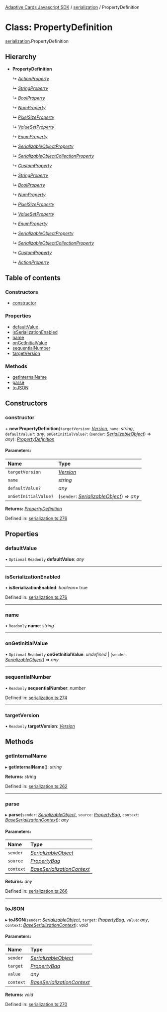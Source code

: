 [Adaptive Cards Javascript SDK](../README.md) / [serialization](../modules/serialization.md) / PropertyDefinition

# Class: PropertyDefinition

[serialization](../modules/serialization.md).PropertyDefinition

## Hierarchy

- **PropertyDefinition**

  ↳ [_ActionProperty_](card_elements.actionproperty.md)

  ↳ [_StringProperty_](serialization.stringproperty.md)

  ↳ [_BoolProperty_](serialization.boolproperty.md)

  ↳ [_NumProperty_](serialization.numproperty.md)

  ↳ [_PixelSizeProperty_](serialization.pixelsizeproperty.md)

  ↳ [_ValueSetProperty_](serialization.valuesetproperty.md)

  ↳ [_EnumProperty_](serialization.enumproperty.md)

  ↳ [_SerializableObjectProperty_](serialization.serializableobjectproperty.md)

  ↳ [_SerializableObjectCollectionProperty_](serialization.serializableobjectcollectionproperty.md)

  ↳ [_CustomProperty_](serialization.customproperty.md)

  ↳ [_StringProperty_](adaptivecards.stringproperty.md)

  ↳ [_BoolProperty_](adaptivecards.boolproperty.md)

  ↳ [_NumProperty_](adaptivecards.numproperty.md)

  ↳ [_PixelSizeProperty_](adaptivecards.pixelsizeproperty.md)

  ↳ [_ValueSetProperty_](adaptivecards.valuesetproperty.md)

  ↳ [_EnumProperty_](adaptivecards.enumproperty.md)

  ↳ [_SerializableObjectProperty_](adaptivecards.serializableobjectproperty.md)

  ↳ [_SerializableObjectCollectionProperty_](adaptivecards.serializableobjectcollectionproperty.md)

  ↳ [_CustomProperty_](adaptivecards.customproperty.md)

  ↳ [_ActionProperty_](adaptivecards.actionproperty.md)

## Table of contents

### Constructors

- [constructor](serialization.propertydefinition.md#constructor)

### Properties

- [defaultValue](serialization.propertydefinition.md#defaultvalue)
- [isSerializationEnabled](serialization.propertydefinition.md#isserializationenabled)
- [name](serialization.propertydefinition.md#name)
- [onGetInitialValue](serialization.propertydefinition.md#ongetinitialvalue)
- [sequentialNumber](serialization.propertydefinition.md#sequentialnumber)
- [targetVersion](serialization.propertydefinition.md#targetversion)

### Methods

- [getInternalName](serialization.propertydefinition.md#getinternalname)
- [parse](serialization.propertydefinition.md#parse)
- [toJSON](serialization.propertydefinition.md#tojson)

## Constructors

### constructor

\+ **new PropertyDefinition**(`targetVersion`: [_Version_](serialization.version.md), `name`: _string_, `defaultValue?`: _any_, `onGetInitialValue?`: (`sender`: [_SerializableObject_](serialization.serializableobject.md)) => _any_): [_PropertyDefinition_](serialization.propertydefinition.md)

#### Parameters:

| Name                 | Type                                                                             |
| :------------------- | :------------------------------------------------------------------------------- |
| `targetVersion`      | [_Version_](serialization.version.md)                                            |
| `name`               | _string_                                                                         |
| `defaultValue?`      | _any_                                                                            |
| `onGetInitialValue?` | (`sender`: [_SerializableObject_](serialization.serializableobject.md)) => _any_ |

**Returns:** [_PropertyDefinition_](serialization.propertydefinition.md)

Defined in: [serialization.ts:276](https://github.com/microsoft/AdaptiveCards/blob/0938a1f10/source/nodejs/adaptivecards/src/serialization.ts#L276)

## Properties

### defaultValue

• `Optional` `Readonly` **defaultValue**: _any_

---

### isSerializationEnabled

• **isSerializationEnabled**: _boolean_= true

Defined in: [serialization.ts:276](https://github.com/microsoft/AdaptiveCards/blob/0938a1f10/source/nodejs/adaptivecards/src/serialization.ts#L276)

---

### name

• `Readonly` **name**: _string_

---

### onGetInitialValue

• `Optional` `Readonly` **onGetInitialValue**: _undefined_ \| (`sender`: [_SerializableObject_](serialization.serializableobject.md)) => _any_

---

### sequentialNumber

• `Readonly` **sequentialNumber**: _number_

Defined in: [serialization.ts:274](https://github.com/microsoft/AdaptiveCards/blob/0938a1f10/source/nodejs/adaptivecards/src/serialization.ts#L274)

---

### targetVersion

• `Readonly` **targetVersion**: [_Version_](serialization.version.md)

## Methods

### getInternalName

▸ **getInternalName**(): _string_

**Returns:** _string_

Defined in: [serialization.ts:262](https://github.com/microsoft/AdaptiveCards/blob/0938a1f10/source/nodejs/adaptivecards/src/serialization.ts#L262)

---

### parse

▸ **parse**(`sender`: [_SerializableObject_](serialization.serializableobject.md), `source`: [_PropertyBag_](../modules/serialization.md#propertybag), `context`: [_BaseSerializationContext_](serialization.baseserializationcontext.md)): _any_

#### Parameters:

| Name      | Type                                                                    |
| :-------- | :---------------------------------------------------------------------- |
| `sender`  | [_SerializableObject_](serialization.serializableobject.md)             |
| `source`  | [_PropertyBag_](../modules/serialization.md#propertybag)                |
| `context` | [_BaseSerializationContext_](serialization.baseserializationcontext.md) |

**Returns:** _any_

Defined in: [serialization.ts:266](https://github.com/microsoft/AdaptiveCards/blob/0938a1f10/source/nodejs/adaptivecards/src/serialization.ts#L266)

---

### toJSON

▸ **toJSON**(`sender`: [_SerializableObject_](serialization.serializableobject.md), `target`: [_PropertyBag_](../modules/serialization.md#propertybag), `value`: _any_, `context`: [_BaseSerializationContext_](serialization.baseserializationcontext.md)): _void_

#### Parameters:

| Name      | Type                                                                    |
| :-------- | :---------------------------------------------------------------------- |
| `sender`  | [_SerializableObject_](serialization.serializableobject.md)             |
| `target`  | [_PropertyBag_](../modules/serialization.md#propertybag)                |
| `value`   | _any_                                                                   |
| `context` | [_BaseSerializationContext_](serialization.baseserializationcontext.md) |

**Returns:** _void_

Defined in: [serialization.ts:270](https://github.com/microsoft/AdaptiveCards/blob/0938a1f10/source/nodejs/adaptivecards/src/serialization.ts#L270)
